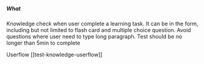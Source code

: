 ##### What
Knowledge check when user complete a learning task.
It can be in the form, including but not limited to flash card and multiple choice question. Avoid questions where user need to type long paragraph.
Test should be no longer than 5min to complete

Userflow
[[test-knowledge-userflow]]